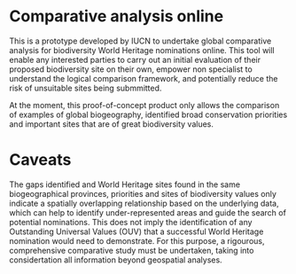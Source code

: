 # Comparative analysis online
This is a prototype developed by IUCN to undertake global comparative analysis for biodiversity World Heritage nominations online. This tool will enable any interested parties to carry out an initial evaluation of their proposed biodiversity site on their own, empower non specialist to understand the logical comparison framework, and potentially reduce the risk of unsuitable sites being submmitted.

At the moment, this proof-of-concept product only allows the comparison of examples of global biogeography, identified broad conservation priorities and important sites that are of great biodiversity values. 

# Caveats
The gaps identified and World Heritage sites found in the same biogeographical provinces, priorities and sites of biodiversity values only indicate a spatially overlapping relationship based on the underlying data, which can help to identify under-represented areas and guide the search of potential nominations. This does not imply the identification of any Outstanding Universal Values (OUV) that a successful World Heritage nomination would need to demonstrate. For this purpose, a rigourous, comprehensive comparative study must be undertaken, taking into considertation all information beyond geospatial analyses.
